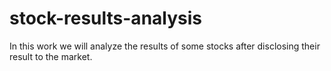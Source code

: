 # stock-results-analysis
In this work we will analyze the results of some stocks after disclosing their result to the market.

